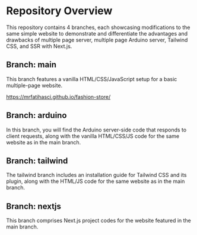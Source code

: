 
# Repository Overview
This repository contains 4 branches, each showcasing modifications to the same simple website to demonstrate and differentiate the advantages and drawbacks of multiple page server, multiple page Arduino server, Tailwind CSS, and SSR with Next.js.

## Branch: main 
This branch features a vanilla HTML/CSS/JavaScript setup for a basic multiple-page website.

https://mrfatihasci.github.io/fashion-store/

## Branch: arduino
In this branch, you will find the Arduino server-side code that responds to client requests, along with the vanilla HTML/CSS/JS code for the same website as in the main branch.

## Branch: tailwind
The tailwind branch includes an installation guide for Tailwind CSS and its plugin, along with the HTML/JS code for the same website as in the main branch.

## Branch: nextjs
This branch comprises Next.js project codes for the website featured in the main branch.